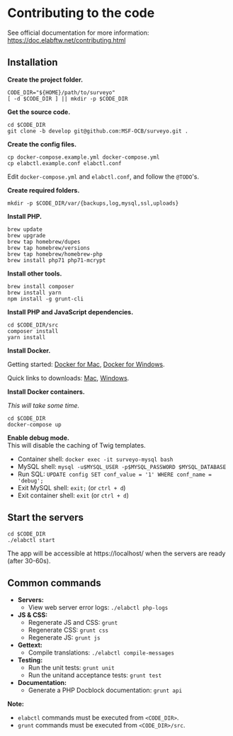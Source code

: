 # Contributing to the code

See official documentation for more information: https://doc.elabftw.net/contributing.html


## Installation

**Create the project folder.**

```
CODE_DIR="${HOME}/path/to/surveyo"
[ -d $CODE_DIR ] || mkdir -p $CODE_DIR
```

**Get the source code.**

```
cd $CODE_DIR
git clone -b develop git@github.com:MSF-OCB/surveyo.git .
```

**Create the config files.**

```
cp docker-compose.example.yml docker-compose.yml
cp elabctl.example.conf elabctl.conf
```

Edit `docker-compose.yml` and `elabctl.conf`, and follow the `@TODO`'s.

**Create required folders.**

```
mkdir -p $CODE_DIR/var/{backups,log,mysql,ssl,uploads}
```

**Install PHP.**

```
brew update
brew upgrade
brew tap homebrew/dupes
brew tap homebrew/versions
brew tap homebrew/homebrew-php
brew install php71 php71-mcrypt
```

**Install other tools.**

```
brew install composer
brew install yarn
npm install -g grunt-cli
```

**Install PHP and JavaScript dependencies.**

```
cd $CODE_DIR/src
composer install
yarn install
```

**Install Docker.**

Getting started:
[Docker for Mac](https://docs.docker.com/docker-for-mac/),
[Docker for Windows](https://docs.docker.com/docker-for-windows/).

Quick links to downloads:
[Mac](https://docs.docker.com/docker-for-mac/install/),
[Windows](https://docs.docker.com/docker-for-windows/install/).

**Install Docker containers.**

_This will take some time._

```
cd $CODE_DIR
docker-compose up
```

**Enable debug mode.**  
This will disable the caching of Twig templates.

- Container shell: `docker exec -it surveyo-mysql bash`
- MySQL shell: `mysql -u$MYSQL_USER -p$MYSQL_PASSWORD $MYSQL_DATABASE`
- Run SQL: `UPDATE config SET conf_value = '1' WHERE conf_name = 'debug';`
- Exit MySQL shell: `exit;` (or `ctrl + d`)
- Exit container shell: `exit` (or `ctrl + d`)


## Start the servers

```
cd $CODE_DIR
./elabctl start
```

The app will be accessible at https://localhost/ when the servers are ready (after 30-60s).


## Common commands

- **Servers:**
    - View web server error logs: `./elabctl php-logs`
- **JS & CSS:**
    - Regenerate JS and CSS: `grunt`
    - Regenerate CSS: `grunt css`
    - Regenerate JS: `grunt js`
- **Gettext:**
    - Compile translations: `./elabctl compile-messages`
- **Testing:**
    - Run the unit tests: `grunt unit`
    - Run the unitand acceptance  tests: `grunt test`
- **Documentation:**
    - Generate a PHP Docblock documentation: `grunt api`

**Note:**
- `elabctl` commands must be executed from `<CODE_DIR>`.
- `grunt` commands must be executed from `<CODE_DIR>/src`.
